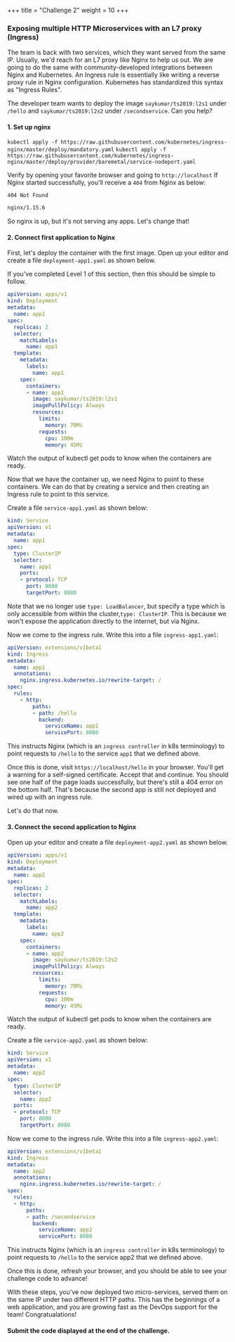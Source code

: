 +++
title = "Challenge 2"
weight = 10
+++

### Exposing multiple HTTP Microservices with an L7 proxy (Ingress)

The team is back with two services, which they want served from the same IP. Usually, we'd reach for an L7 proxy like Nginx to help us out. We are going to do the same with community-developed integrations between Nginx and Kubernetes. An Ingress rule is essentially like writing a reverse proxy rule in Nginx configuration. Kubernetes has standardized this syntax as "Ingress Rules".

The developer team wants to deploy the image `saykumar/ts2019:l2s1` under `/hello` and `saykumar/ts2019:l2s2` under `/secondservice`. Can you help?

#### 1. Set up nginx

`kubectl apply -f https://raw.githubusercontent.com/kubernetes/ingress-nginx/master/deploy/mandatory.yaml`
`kubectl apply -f https://raw.githubusercontent.com/kubernetes/ingress-nginx/master/deploy/provider/baremetal/service-nodeport.yaml`

Verify by opening your favorite browser and going to `http://localhost`
If Nginx started successfully, you'll receive a `404` from Nginx as below:

```bash
404 Not Found

nginx/1.15.6
```

So nginx is up, but it's not serving any apps. Let's change that!

#### 2. Connect first application to Nginx

First, let's deploy the container with the first image. Open up your editor and create a file `deployment-app1.yaml` as shown below.

If you've completed Level 1 of this section, then this should be simple to follow.

```yaml
apiVersion: apps/v1
kind: Deployment
metadata:
  name: app1
spec:
  replicas: 2
  selector:
    matchLabels:
      name: app1
  template:
    metadata:
      labels:
        name: app1
    spec:
      containers:
      - name: app1
        image: saykumar/ts2019:l2s1
        imagePullPolicy: Always
        resources:
          limits:
            memory: 70Mi
          requests:
            cpu: 100m
            memory: 45Mi
```

Watch the output of kubectl get pods to know when the containers are ready.

Now that we have the container up, we need Nginx to point to these containers. We can do that by creating a service and then creating an Ingress rule to point to this service.

Create a file `service-app1.yaml` as shown below:

```yaml
kind: Service
apiVersion: v1
metadata:
  name: app1
spec:
  type: ClusterIP
  selector:
    name: app1
    ports:
    - protocol: TCP
      port: 8080
      targetPort: 8080
```
Note that we no longer use `type: LoadBalancer`, but specify a type which is only accessible from
within the cluster,`type: ClusterIP`. This is because we won't expose the application directly to
the internet, but via Nginx.

Now we come to the ingress rule. Write this into a file `ingress-app1.yaml`:

```yaml
apiVersion: extensions/v1beta1
kind: Ingress
metadata:
  name: app1
  annotations:
    nginx.ingress.kubernetes.io/rewrite-target: /
spec:
  rules:
    - http:
        paths:
        - path: /hello
          backend:
            serviceName: app1
            servicePort: 8080
```

This instructs Nginx (which is an `ingress controller` in k8s terminology) to point requests
to `/hello` to the service `app1` that we defined above.

Once this is done, visit `https://localhost/hello` in your browser. You'll get a warning for a self-signed certificate. Accept that and continue. You should see one half of the page loads successfully, but there's still a 404 error on the bottom half. That's because the second app is still not deployed and wired up with an ingress rule.

Let's do that now.

#### 3. Connect the second application to Nginx

Open up your editor and create a file `deployment-app2.yaml` as shown below.

```yaml
apiVersion: apps/v1
kind: Deployment
metadata:
  name: app2
spec:
  replicas: 2
  selector:
    matchLabels:
      name: app2
  template:
    metadata:
      labels:
        name: app2
    spec:
      containers:
      - name: app2
        image: saykumar/ts2019:l2s2
        imagePullPolicy: Always
        resources:
          limits:
            memory: 70Mi
          requests:
            cpu: 100m
            memory: 45Mi
```

Watch the output of kubectl get pods to know when the containers are ready.

Create a file `service-app2.yaml` as shown below:

```yaml
kind: Service
apiVersion: v1
metadata:
  name: app2
spec:
  type: ClusterIP
  selector:
    name: app2
  ports:
  - protocol: TCP
    port: 8080
    targetPort: 8080
```

Now we come to the ingress rule. Write this into a file `ingress-app2.yaml`:

```yaml
apiVersion: extensions/v1beta1
kind: Ingress
metadata:
  name: app2
  annotations:
    nginx.ingress.kubernetes.io/rewrite-target: /
spec:
  rules:
  - http:
      paths:
      - path: /secondservice
        backend:
          serviceName: app2
          servicePort: 8080
```

This instructs Nginx (which is an `ingress controller` in k8s terminology) to point requests
to `/hello` to the service app2 that we defined above.

Once this is done, refresh your browser, and you should be able to see your challenge code to advance!

With these steps, you've now deployed two micro-services, served them on the same IP under two different HTTP paths. This has the beginnings of a web application, and you are growing fast as the DevOps support for the team! Congratualations!

#### Submit the code displayed at the end of the challenge.

